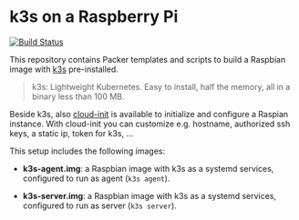 # k3s on a Raspberry Pi

[![Build Status](https://travis-ci.org/jsiebens/rpi-k3s.svg?branch=master)](https://travis-ci.org/jsiebens/rpi-k3s)

This repository contains Packer templates and scripts to build a Raspbian image with [k3s](https://github.com/rancher/k3s) pre-installed.

> k3s: Lightweight Kubernetes. Easy to install, half the memory, all in a binary less than 100 MB.

Beside k3s, also [cloud-init](https://cloudinit.readthedocs.io/en/18.3/) is available to initialize and configure a Raspian instance. With cloud-init you can customize e.g. hostname, authorized ssh keys, a static ip, token for k3s, ... 


This setup includes the following images:

- __k3s-agent.img__: a Raspbian image with k3s as a systemd services, configured to run as agent (`k3s agent`). 

- __k3s-server.img__: a Raspbian image with k3s as a systemd services, configured to run as server (`k3s server`).

